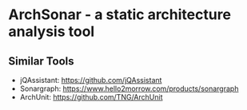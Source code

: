 # ArchSonar - a static architecture analysis tool

## Similar Tools
- jQAssistant: https://github.com/jQAssistant
- Sonargraph: https://www.hello2morrow.com/products/sonargraph
- ArchUnit: https://github.com/TNG/ArchUnit
